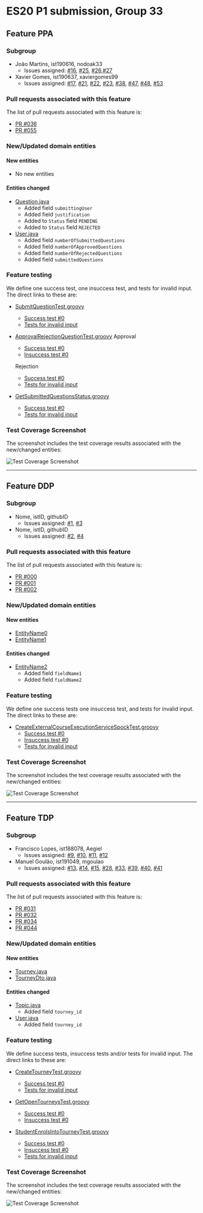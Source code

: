 # ES20 P1 submission, Group 33

## Feature PPA

### Subgroup
 - João Martins, ist190616, nodoak33
   + Issues assigned: [#16](https://github.com/tecnico-softeng/es20tg_33-project/issues/16), [#25](https://github.com/tecnico-softeng/es20tg_33-project/issues/25), [#26](https://github.com/tecnico-softeng/es20tg_33-project/issues/26),[#27](https://github.com/tecnico-softeng/es20tg_33-project/issues/27)
 - Xavier Gomes, ist190637, xaviergomes99
   + Issues assigned: [#17](https://github.com/tecnico-softeng/es20tg_33-project/issues/17), [#21](https://github.com/tecnico-softeng/es20tg_33-project/issues/21), [#22](https://github.com/tecnico-softeng/es20tg_33-project/issues/22), [#23](https://github.com/tecnico-softeng/es20tg_33-project/issues/23), [#38](https://github.com/tecnico-softeng/es20tg_33-project/issues/38), [#47](https://github.com/tecnico-softeng/es20tg_33-project/issues/47),  [#48](https://github.com/tecnico-softeng/es20tg_33-project/issues/48),  [#53](https://github.com/tecnico-softeng/es20tg_33-project/issues/53)
 
### Pull requests associated with this feature

The list of pull requests associated with this feature is:

 - [PR #036](https://github.com/tecnico-softeng/es20tg_33-project/pull/36)
 - [PR #055](https://github.com/tecnico-softeng/es20tg_33-project/pull/55)


### New/Updated domain entities

#### New entities
 - No new entities

#### Entities changed
 - [Question.java](https://github.com/tecnico-softeng/es20tg_33-project/blob/develop/backend/src/main/java/pt/ulisboa/tecnico/socialsoftware/tutor/question/domain/Question.java)
   + Added field `submittingUser`
   + Added field `justification`
   + Added to `Status` field  `PENDING`
   + Added to `Status` field  `REJECTED`
 - [User.java](https://github.com/tecnico-softeng/es20tg_33-project/blob/develop/backend/src/main/java/pt/ulisboa/tecnico/socialsoftware/tutor/user/User.java)
   + Added field `numberOfSubmittedQuestions`
   + Added field `numberOfApprovedQuestions`
   + Added field `numberOfRejectedQuestions`
   + Added field `submittedQuestions`
 
### Feature testing

We define one success test, one insuccess test, and tests for invalid input. The direct links to these are:

 - [SubmitQuestionTest.groovy](https://github.com/tecnico-softeng/es20tg_33-project/blob/develop/backend/src/test/groovy/pt/ulisboa/tecnico/socialsoftware/tutor/question/service/SubmitQuestionTest.groovy)
    + [Success test #0](https://github.com/tecnico-softeng/es20tg_33-project/blob/develop/backend/src/test/groovy/pt/ulisboa/tecnico/socialsoftware/tutor/question/service/SubmitQuestionTest.groovy#L58)
    + [Tests for invalid input](https://github.com/tecnico-softeng/es20tg_33-project/blob/develop/backend/src/test/groovy/pt/ulisboa/tecnico/socialsoftware/tutor/question/service/SubmitQuestionTest.groovy#L103)

 - [ApprovalRejectionQuestionTest.groovy](https://github.com/tecnico-softeng/es20tg_33-project/blob/develop/backend/src/test/groovy/pt/ulisboa/tecnico/socialsoftware/tutor/question/service/ApprovalRejectionQuestionTest.groovy)
    Approval
    + [Success test #0](https://github.com/tecnico-softeng/es20tg_33-project/blob/develop/backend/src/test/groovy/pt/ulisboa/tecnico/socialsoftware/tutor/question/service/ApprovalRejectionQuestionTest.groovy#L64)
    + [Insuccess test #0](https://github.com/tecnico-softeng/es20tg_33-project/blob/develop/backend/src/test/groovy/pt/ulisboa/tecnico/socialsoftware/tutor/question/service/ApprovalRejectionQuestionTest.groovy#L144)
   
    Rejection
    + [Success test #0](https://github.com/tecnico-softeng/es20tg_33-project/blob/develop/backend/src/test/groovy/pt/ulisboa/tecnico/socialsoftware/tutor/question/service/ApprovalRejectionQuestionTest.groovy#L79)
    + [Tests for invalid input](https://github.com/tecnico-softeng/es20tg_33-project/blob/develop/backend/src/test/groovy/pt/ulisboa/tecnico/socialsoftware/tutor/question/service/ApprovalRejectionQuestionTest.groovy#L110)
    
 - [GetSubmittedQuestionsStatus.groovy](https://github.com/tecnico-softeng/es20tg_33-project/blob/develop/backend/src/test/groovy/pt/ulisboa/tecnico/socialsoftware/tutor/user/domain/user/GetSubmittedQuestionsStatus.groovy)
    + [Success test #0](https://github.com/tecnico-softeng/es20tg_33-project/blob/develop/backend/src/test/groovy/pt/ulisboa/tecnico/socialsoftware/tutor/user/domain/user/GetSubmittedQuestionsStatus.groovy#47)
    + [Tests for invalid input](https://github.com/tecnico-softeng/es20tg_33-project/blob/develop/backend/src/test/groovy/pt/ulisboa/tecnico/socialsoftware/tutor/user/domain/user/GetSubmittedQuestionsStatus.groovy#79)

### Test Coverage Screenshot

The screenshot includes the test coverage results associated with the new/changed entities:

![Test Coverage Screenshot](https://github.com/tecnico-softeng/es20tg_33-project/blob/add-P1.md/backend/assets/img/PpA-Coverage.png)

---

## Feature DDP

### Subgroup
 - Nome, istID, githubID
   + Issues assigned: [#1](https://github.com), [#3](https://github.com)
 - Nome, istID, githubID
   + Issues assigned: [#2](https://github.com), [#4](https://github.com)
 
### Pull requests associated with this feature

The list of pull requests associated with this feature is:

 - [PR #000](https://github.com)
 - [PR #001](https://github.com)
 - [PR #002](https://github.com)


### New/Updated domain entities

#### New entities
 - [EntityName0](https://github.com)
 - [EntityName1](https://github.com)

#### Entities changed
 - [EntityName2](https://github.com)
   + Added field `fieldName1`
   + Added field `fieldName2`
 
### Feature testing

We define one success tests one insuccess test, and tests for invalid input. The direct links to these are:

 - [CreateExternalCourseExecutionServiceSpockTest.groovy](https://github.com/socialsoftware/quizzes-tutor/blob/31ba9bd5f5ddcbab61f1c4b2daca7331ad099f98/backend/src/test/groovy/pt/ulisboa/tecnico/socialsoftware/tutor/administration/service/CreateExternalCourseExecutionServiceSpockTest.groovy)
    + [Success test #0](https://github.com/socialsoftware/quizzes-tutor/blob/31ba9bd5f5ddcbab61f1c4b2daca7331ad099f98/backend/src/test/groovy/pt/ulisboa/tecnico/socialsoftware/tutor/administration/service/CreateExternalCourseExecutionServiceSpockTest.groovy#L39)
    + [Insuccess test #0](https://github.com/socialsoftware/quizzes-tutor/blob/31ba9bd5f5ddcbab61f1c4b2daca7331ad099f98/backend/src/test/groovy/pt/ulisboa/tecnico/socialsoftware/tutor/administration/service/CreateExternalCourseExecutionServiceSpockTest.groovy#L104)
    + [Tests for invalid input](https://github.com/socialsoftware/quizzes-tutor/blob/31ba9bd5f5ddcbab61f1c4b2daca7331ad099f98/backend/src/test/groovy/pt/ulisboa/tecnico/socialsoftware/tutor/administration/service/CreateExternalCourseExecutionServiceSpockTest.groovy#L145)


### Test Coverage Screenshot

The screenshot includes the test coverage results associated with the new/changed entities:

![Test Coverage Screenshot](https://web.tecnico.ulisboa.pt/~joaofernandoferreira/1920/ES/coverage_ex1.png)


---


## Feature TDP

### Subgroup
 - Francisco Lopes, ist188078, Aegiel
   + Issues assigned: [#9](https://github.com/tecnico-softeng/es20tg_33-project/issues/9), [#10](https://github.com/tecnico-softeng/es20tg_33-project/issues/10), [#11](https://github.com/tecnico-softeng/es20tg_33-project/issues/11), [#12](https://github.com/tecnico-softeng/es20tg_33-project/issues/12)
 - Manuel Goulão, ist191049, mgoulao
   + Issues assigned: [#13](https://github.com/tecnico-softeng/es20tg_33-project/issues/13), [#14](https://github.com/tecnico-softeng/es20tg_33-project/issues/14), [#15](https://github.com/tecnico-softeng/es20tg_33-project/issues/15), [#28](https://github.com/tecnico-softeng/es20tg_33-project/issues/28), [#33](https://github.com/tecnico-softeng/es20tg_33-project/issues/33), [#39](https://github.com/tecnico-softeng/es20tg_33-project/issues/39), [#40](https://github.com/tecnico-softeng/es20tg_33-project/issues/40), [#41](https://github.com/tecnico-softeng/es20tg_33-project/issues/41)

### Pull requests associated with this feature

The list of pull requests associated with this feature is:

 - [PR #031](https://github.com/tecnico-softeng/es20tg_33-project/pull/31)
 - [PR #032](https://github.com/tecnico-softeng/es20tg_33-project/pull/32)
 - [PR #034](https://github.com/tecnico-softeng/es20tg_33-project/pull/34)
 - [PR #044](https://github.com/tecnico-softeng/es20tg_33-project/pull/44)

### New/Updated domain entities

#### New entities
 - [Tourney.java](https://github.com/tecnico-softeng/es20tg_33-project/blob/develop/backend/src/main/java/pt/ulisboa/tecnico/socialsoftware/tutor/tourney/Tourney.java)
 - [TourneyDto.java](https://github.com/tecnico-softeng/es20tg_33-project/blob/develop/backend/src/main/java/pt/ulisboa/tecnico/socialsoftware/tutor/tourney/TourneyDto.java)

#### Entities changed
 - [Topic.java](https://github.com/tecnico-softeng/es20tg_33-project/blob/develop/backend/src/main/java/pt/ulisboa/tecnico/socialsoftware/tutor/question/domain/Topic.java)
   + Added field `tourney_id`
 - [User.java](https://github.com/tecnico-softeng/es20tg_33-project/blob/develop/backend/src/main/java/pt/ulisboa/tecnico/socialsoftware/tutor/user/User.java)
   + Added field `tourney_id`
 
### Feature testing

We define success tests, insuccess tests and/or tests for invalid input. The direct links to these are:

 - [CreateTourneyTest.groovy](https://github.com/tecnico-softeng/es20tg_33-project/blob/develop/backend/src/test/groovy/pt/ulisboa/tecnico/socialsoftware/tutor/tourney/service/CreateTourneyTest.groovy)
    + [Success test #0](https://github.com/tecnico-softeng/es20tg_33-project/blob/cd0d1197f7cb41bbd7838299079d4405bbc33a2a/backend/src/test/groovy/pt/ulisboa/tecnico/socialsoftware/tutor/tourney/service/CreateTourneyTest.groovy#L58)
    + [Tests for invalid input](https://github.com/tecnico-softeng/es20tg_33-project/blob/cd0d1197f7cb41bbd7838299079d4405bbc33a2a/backend/src/test/groovy/pt/ulisboa/tecnico/socialsoftware/tutor/tourney/service/CreateTourneyTest.groovy#L78)

 - [GetOpenTourneysTest.groovy](https://github.com/tecnico-softeng/es20tg_33-project/blob/develop/backend/src/test/groovy/pt/ulisboa/tecnico/socialsoftware/tutor/tourney/service/GetOpenTourneysTest.groovy)
    + [Success test #0](https://github.com/tecnico-softeng/es20tg_33-project/blob/cd0d1197f7cb41bbd7838299079d4405bbc33a2a/backend/src/test/groovy/pt/ulisboa/tecnico/socialsoftware/tutor/tourney/service/GetOpenTourneysTest.groovy#L35)
    + [Insuccess test #0](https://github.com/tecnico-softeng/es20tg_33-project/blob/cd0d1197f7cb41bbd7838299079d4405bbc33a2a/backend/src/test/groovy/pt/ulisboa/tecnico/socialsoftware/tutor/tourney/service/GetOpenTourneysTest.groovy#L27)

 - [StudentEnrolsIntoTourneyTest.groovy](https://github.com/tecnico-softeng/es20tg_33-project/blob/develop/backend/src/test/groovy/pt/ulisboa/tecnico/socialsoftware/tutor/tourney/service/StudentEnrolsIntoTourneyTest.groovy)
    + [Success test #0](https://github.com/tecnico-softeng/es20tg_33-project/blob/cd0d1197f7cb41bbd7838299079d4405bbc33a2a/backend/src/test/groovy/pt/ulisboa/tecnico/socialsoftware/tutor/tourney/service/StudentEnrolsIntoTourneyTest.groovy#L68)
    + [Insuccess test #0](https://github.com/tecnico-softeng/es20tg_33-project/blob/cd0d1197f7cb41bbd7838299079d4405bbc33a2a/backend/src/test/groovy/pt/ulisboa/tecnico/socialsoftware/tutor/tourney/service/StudentEnrolsIntoTourneyTest.groovy#L83)
    + [Tests for invalid input](https://github.com/tecnico-softeng/es20tg_33-project/blob/cd0d1197f7cb41bbd7838299079d4405bbc33a2a/backend/src/test/groovy/pt/ulisboa/tecnico/socialsoftware/tutor/tourney/service/StudentEnrolsIntoTourneyTest.groovy#L113)

### Test Coverage Screenshot

The screenshot includes the test coverage results associated with the new/changed entities:

![Test Coverage Screenshot](https://scontent.flis8-1.fna.fbcdn.net/v/t1.15752-9/89651460_211382379925204_1257270552561713152_n.png?_nc_cat=103&_nc_sid=b96e70&_nc_ohc=4l8IbUzhDlQAX_oHDAm&_nc_ht=scontent.flis8-1.fna&oh=2cb41a851b1614a56b707146b6797fcc&oe=5E930FA2)
